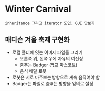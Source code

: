 # Winter Carnival
`inheritance 그리고 iterator 도입, GUI 맛보기`

## 매디슨 겨울 축제 구현화
- 로컬 폴더에 잇는 이미지 파일들 그리기
  - 오른쪽 위, 왼쪽 위에 자유의 여신상 
  - 춤추는 Badger (학교 마스코트)
  - 음식 배달 로봇
- 로봇은 서로 마주보는 방향으로 계속 움직여야 함
- Badger는 파일로 춤추는 방향을 임의로 설정 
